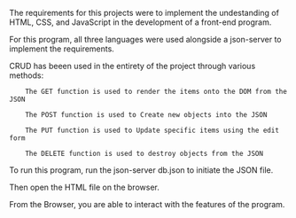 The requirements for this projects were to implement the undestanding of HTML, CSS, and JavaScript in the development of a front-end program.

For this program, all three languages were used alongside a json-server to implement the requirements.

CRUD has beeen used in the entirety of the project through various methods:

        The GET function is used to render the items onto the DOM from the JSON

        The POST function is used to Create new objects into the JSON

        The PUT function is used to Update specific items using the edit form

        The DELETE function is used to destroy objects from the JSON

To run this program, run the json-server db.json to initiate the JSON file.

Then open the HTML file on the browser.

From the Browser, you are able to interact with the features of the program.